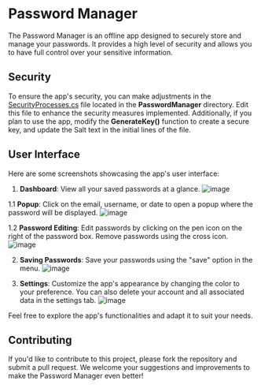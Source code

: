 # Password Manager
The Password Manager is an offline app designed to securely store and manage your passwords. It provides a high level of security and allows you to have full control over your sensitive information.

## Security
To ensure the app's security, you can make adjustments in the [SecurityProcesses.cs](PasswordManager/SecurityProcesses.cs) file located in the **PasswordManager** directory. Edit this file to enhance the security measures implemented. Additionally, if you plan to use the app, modify the **GenerateKey()** function to create a secure key, and update the Salt text in the initial lines of the file.

## User Interface
Here are some screenshots showcasing the app's user interface:

1. **Dashboard**: View all your saved passwords at a glance.
![image](https://github.com/OBoladeras/PasswordManager/assets/127840531/dbabc464-b730-4563-a23c-1b2458e9d536)

1.1 **Popup**: Click on the email, username, or date to open a popup where the password will be displayed.
![image](https://github.com/OBoladeras/PasswordManager/assets/127840531/27caed0c-275b-4d55-9a27-8200ba9cd9f8)

1.2 **Password Editing**: Edit passwords by clicking on the pen icon on the right of the password box. Remove passwords using the cross icon.
![image](https://github.com/OBoladeras/PasswordManager/assets/127840531/0cdc8433-810f-41db-b782-ca28f54631dd)

2. **Saving Passwords**: Save your passwords using the "save" option in the menu.
![image](https://github.com/OBoladeras/PasswordManager/assets/127840531/51db6276-6cf4-467d-9faf-4ed0d1bce770)

3. **Settings**: Customize the app's appearance by changing the color to your preference. You can also delete your account and all associated data in the settings tab.
![image](https://github.com/OBoladeras/PasswordManager/assets/127840531/00f2a30c-11a2-42db-b52c-1d07f8164477)

Feel free to explore the app's functionalities and adapt it to suit your needs.

## Contributing
If you'd like to contribute to this project, please fork the repository and submit a pull request. We welcome your suggestions and improvements to make the Password Manager even better!
